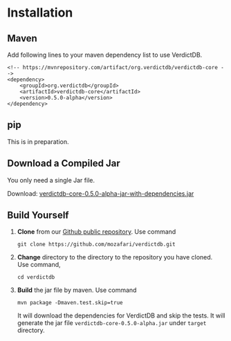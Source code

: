 # Installation

## Maven

Add following lines to your maven dependency list to use VerdictDB.

```pom
<!-- https://mvnrepository.com/artifact/org.verdictdb/verdictdb-core -->
<dependency>
    <groupId>org.verdictdb</groupId>
    <artifactId>verdictdb-core</artifactId>
    <version>0.5.0-alpha</version>
</dependency>

```

## pip

This is in preparation.


## Download a Compiled Jar

You only need a single Jar file.

Download: [verdictdb-core-0.5.0-alpha-jar-with-dependencies.jar](https://github.com/mozafari/verdictdb/releases/download/v0.5.0-alpha/verdictdb-core-0.5.0-alpha-jar-with-dependencies.jar)


## Build Yourself

1. **Clone** from our [Github public repository](https://github.com/mozafari/verdictdb). Use command
    ```
    git clone https://github.com/mozafari/verdictdb.git
    ```
2. **Change** directory to the directory to the repository you have cloned. Use command,
    ```
    cd verdictdb
    ```

3. **Build** the jar file by maven. Use command
    ```
    mvn package -Dmaven.test.skip=true
    ```
    It will download the dependencies for VerdictDB and skip the tests. It will generate the jar file
    `verdictdb-core-0.5.0-alpha.jar` under `target` directory.


